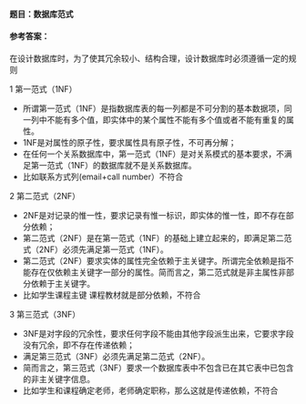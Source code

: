 #### **题目**：数据库范式

#### **参考答案**：

在设计数据库时，为了使其冗余较小、结构合理，设计数据库时必须遵循一定的规则

1 第一范式（1NF） 

   - 所谓第一范式（1NF）是指数据库表的每一列都是不可分割的基本数据项，同一列中不能有多个值，即实体中的某个属性不能有多个值或者不能有重复的属性。
   - 1NF是对属性的原子性，要求属性具有原子性，不可再分解；
   - 在任何一个关系数据库中，第一范式（1NF）是对关系模式的基本要求，不满足第一范式（1NF）的数据库就不是关系数据库。
   - 比如联系方式列(email+call number）不符合

2 第二范式（2NF）

   - 2NF是对记录的惟一性，要求记录有惟一标识，即实体的惟一性，即不存在部分依赖；
   - 第二范式（2NF）是在第一范式（1NF）的基础上建立起来的，即满足第二范式（2NF）必须先满足第一范式（1NF）。
   - 第二范式（2NF）要求实体的属性完全依赖于主关键字。所谓完全依赖是指不能存在仅依赖主关键字一部分的属性。简而言之，第二范式就是非主属性非部分依赖于主关键字。
   - 比如学生课程主键 课程教材就是部分依赖，不符合

3 第三范式（3NF）

   - 3NF是对字段的冗余性，要求任何字段不能由其他字段派生出来，它要求字段没有冗余，即不存在传递依赖；
   - 满足第三范式（3NF）必须先满足第二范式（2NF）。
   - 简而言之，第三范式（3NF）要求一个数据库表中不包含已在其它表中已包含的非主关键字信息。
   - 比如学生和课程确定老师，老师确定职称，那么这就是传递依赖，不符合